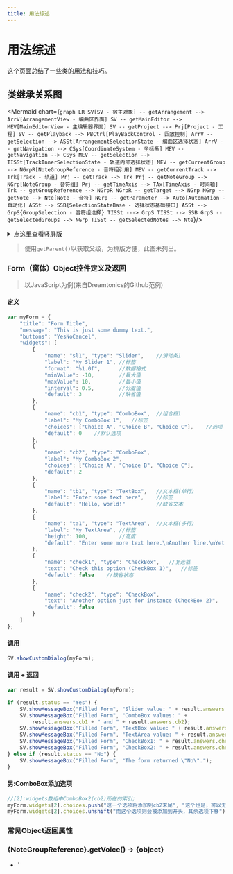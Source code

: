 ```yaml
---
title: 用法综述
---
```


# 用法综述

这个页面总结了一些类的用法和技巧。

## 类继承关系图

<Mermaid chart={`
graph LR
SV[SV - 宿主对象] -- getArrangement --> ArrV[ArrangementView - 编曲区界面]
SV -- getMainEditor --> MEV[MainEditorView - 主编辑器界面]
SV -- getProject --> Prj[Project - 工程]
SV -- getPlayback --> PBCtrl[PlayBackControl - 回放控制]
ArrV -- getSelection --> ASSt[ArrangementSelectionState - 编曲区选择状态]
ArrV -- getNavigation --> CSys[CoordinateSystem - 坐标系]
MEV -- getNavigation --> CSys
MEV -- getSelection --> TISSt[TrackInnerSelectionState - 轨道内部选择状态]
MEV -- getCurrentGroup --> NGrpR[NoteGroupReference - 音符组引用]
MEV -- getCurrentTrack --> Trk[Track - 轨道]
Prj -- getTrack --> Trk
Prj -- getNoteGroup --> NGrp[NoteGroup - 音符组]
Prj -- getTimeAxis --> TAx[TimeAxis - 时间轴]
Trk -- getGroupReference --> NGrpR
NGrpR -- getTarget --> NGrp
NGrp -- getNote --> Nte[Note - 音符]
NGrp -- getParameter --> Auto[Automation - 自动化]
ASSt --> SSB{SelectionStateBase - 选择状态基础接口}
ASSt --> GrpS{GroupSelection - 音符组选择}
TISSt ---> GrpS
TISSt --> SSB
GrpS -- getSelectedGroups --> NGrp
TISSt -- getSelectedNotes --> Nte
`}/>

<details>
  <summary>点这里查看竖屏版</summary>
  <Mermaid chart={`
  graph TD
  SV[SV<br>宿主对象] -- getArrangement --> ArrV[ArrangementView<br>编曲区界面]
  SV -- getMainEditor --> MEV[MainEditorView<br>主编辑器界面]
  SV -- getProject --> Prj[Project<br>工程]
  SV -- getPlayback --> PBCtrl[PlayBackControl<br>回放控制]
  ArrV -- getSelection --> ASSt[ArrangementSelectionState<br>编曲区选择状态]
  ArrV -- getNavigation --> CSys[CoordinateSystem<br>坐标系]
  MEV -- getNavigation --> CSys
  MEV -- getSelection --> TISSt[TrackInnerSelectionState<br>轨道内部选择状态]
  MEV -- getCurrentGroup --> NGrpR[NoteGroupReference<br>音符组引用]
  MEV -- getCurrentTrack --> Trk[Track<br>轨道]
  Prj -- getTrack --> Trk
  Prj -- getNoteGroup --> NGrp[NoteGroup<br>音符组]
  Prj -- getTimeAxis --> TAx[TimeAxis<br>时间轴]
  Trk -- getGroupReference --> NGrpR
  NGrpR -- getTarget --> NGrp
  NGrp -- getNote --> Nte[Note<br>音符]
  NGrp -- getParameter --> Auto[Automation<br>自动化]
  ASSt --> SSB{SelectionStateBase<br>选择状态基础接口}
  ASSt --> GrpS{GroupSelection<br>音符组选择}
  TISSt ---> GrpS
  TISSt --> SSB
  GrpS -- getSelectedGroups --> NGrp
  TISSt -- getSelectedNotes --> Nte
  `}/>
</details>

> 使用`getParent()`以获取父级，为排版方便，此图未列出。

### Form（窗体）Object控件定义及返回

> 以JavaScript为例(来自Dreamtonics的Github范例)

#### 定义

``` js
var myForm = {
    "title": "Form Title",
    "message": "This is just some dummy text.",
    "buttons": "YesNoCancel",
    "widgets": [
        {
            "name": "sl1", "type": "Slider",	//滑动条1
            "label": "My Slider 1",	//标签
            "format": "%1.0f",		//数据格式
            "minValue": -10,		//最大值
            "maxValue": 10,			//最小值
            "interval": 0.5,		//分度值
            "default": 3			//缺省值
        },
        {
            "name": "cb1", "type": "ComboBox",	//组合框1
            "label": "My ComboBox 1",	//标签
            "choices": ["Choice A", "Choice B", "Choice C"],	//选项
            "default": 0	//默认选项
        },
        {
            "name": "cb2", "type": "ComboBox",
            "label": "My ComboBox 2",
            "choices": ["Choice A", "Choice B", "Choice C"],
            "default": 2
        },
        {
            "name": "tb1", "type": "TextBox",	//文本框(单行)
            "label": "Enter some text here",	//标签
            "default": "Hello, world!"			//缺省文本
        },
        {
            "name": "ta1", "type": "TextArea",	//文本框(多行)
            "label": "My TextArea",	//标签
            "height": 100,			//高度
            "default": "Enter some more text here.\nAnother line.\nYet another line!",	//缺省文本
        },
        {
            "name": "check1", "type": "CheckBox",	//复选框
            "text": "Check this option (CheckBox 1)",	//标签
            "default": false	//缺省状态
        },
        {
            "name": "check2", "type": "CheckBox",
            "text": "Another option just for instance (CheckBox 2)",
            "default": false
        }
    ]
};
```

#### 调用

``` js
SV.showCustomDialog(myForm);
```

#### 调用 + 返回

``` js
var result = SV.showCustomDialog(myForm);

if (result.status == "Yes") {
    SV.showMessageBox("Filled Form", "Slider value: " + result.answers.sl1 + result.answers.sl1);
    SV.showMessageBox("Filled Form", "ComboBox values: " +
        result.answers.cb1 + " and " + result.answers.cb2);
    SV.showMessageBox("Filled Form", "TextBox value: " + result.answers.tb1);
    SV.showMessageBox("Filled Form", "TextArea value: " + result.answers.ta1);
    SV.showMessageBox("Filled Form", "CheckBox1: " + result.answers.check1);
    SV.showMessageBox("Filled Form", "CheckBox2: " + result.answers.check2);
} else if (result.status == "No") {
    SV.showMessageBox("Filled Form", "The form returned \"No\".");
}
```

#### 另:ComboBox添加选项

```js
//[2]:widgets数组中ComboBox2(cb2)所在的索引;
myForm.widgets[2].choices.push("这一个选项将添加到cb2末尾", "这个也是，可以无限添加");
myForm.widgets[2].choices.unshift("而这个选项则会被添加到开头，其余选项下移");
```

### 常见Object返回属性

### {NoteGroupReference}.getVoice() → {object}

- `
